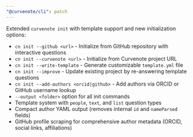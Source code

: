 ```yaml
---
"@curvenote/cli": patch
---
```


Extended `curvenote init` with template support and new initialization options:

- `cn init --github <url>` - Initialize from GitHub repository with interactive questions
- `cn init --curvenote <url>` - Initialize from Curvenote project URL
- `cn init --write-template` - Generate customizable `template.yml` file
- `cn init --improve` - Update existing project by re-answering template questions
- `cn init --add-authors <orcid|github>` - Add authors via ORCID or GitHub username lookup
- `--output <folder>` option for all init commands
- Template system with `people`, `text`, and `list` question types
- Compact author YAML output (removes internal `id` and `nameParsed` fields)
- GitHub profile scraping for comprehensive author metadata (ORCID, social links, affiliations)
